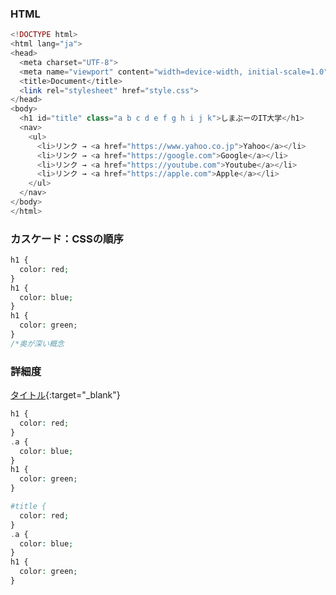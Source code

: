 ### HTML
```php
<!DOCTYPE html>
<html lang="ja">
<head>
  <meta charset="UTF-8">
  <meta name="viewport" content="width=device-width, initial-scale=1.0">
  <title>Document</title>
  <link rel="stylesheet" href="style.css">
</head>
<body>
  <h1 id="title" class="a b c d e f g h i j k">しまぶーのIT大学</h1>
  <nav>
    <ul>
      <li>リンク → <a href="https://www.yahoo.co.jp">Yahoo</a></li>
      <li>リンク → <a href="https://google.com">Google</a></li>
      <li>リンク → <a href="https://youtube.com">Youtube</a></li>
      <li>リンク → <a href="https://apple.com">Apple</a></li>
    </ul>
  </nav>
</body>
</html>
```
### カスケード：CSSの順序
```php
h1 {
  color: red;
}
h1 {
  color: blue;
}
h1 {
  color: green;
}
/*奥が深い概念
```
### 詳細度
[タイトル](https://developer.mozilla.org/ja/docs/Learn/CSS/Building_blocks/Cascade_and_inheritance#specificity_2){:target="_blank"}
```php
h1 {
  color: red;
}
.a {
  color: blue;
}
h1 {
  color: green;
}
```
```php
#title {
  color: red;
}
.a {
  color: blue;
}
h1 {
  color: green;
}
```
